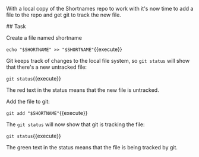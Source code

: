 With a local copy of the Shortnames repo to work with it's now time to add a file to the repo and get git to track the new file.

## Task

Create a file named shortname

`echo "$SHORTNAME" >> "$SHORTNAME"`{{execute}}

Git keeps track of changes to the local file system, so `git status` will show that there's a new untracked file:

`git status`{{execute}}

The red text in the status means that the new file is untracked.

Add the file to git:

`git add "$SHORTNAME"`{{execute}}

The `git status` will now show that git is tracking the file:

`git status`{{execute}}

The green text in the status means that the file is being tracked by git.
